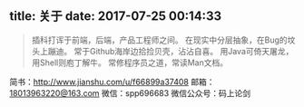 title: 关于
date: 2017-07-25 00:14:33
---
>插科打诨于前端，后端，产品工程师之间。
在现实中分层抽象，在Bug的坟头上蹦迪。
常于Github海岸边拾捡贝壳，沾沾自喜。
用Java可倚天屠龙，用Shell则庖丁解牛。
常修程序员之道，常读Man文档。

简书：http://www.jianshu.com/u/f66899a37408
邮箱：18013963220@163.com
微信：spp696683
微信公众号：码上论剑
